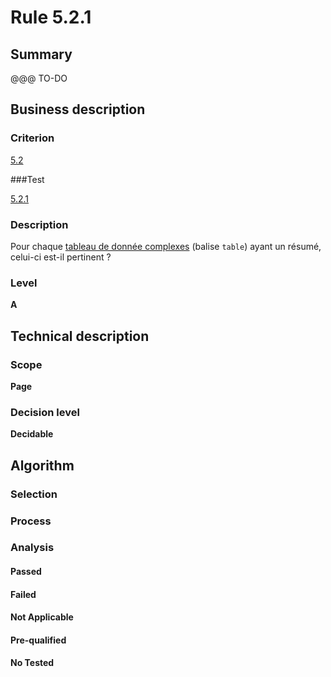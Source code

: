# Rule 5.2.1

## Summary

@@@ TO-DO

## Business description

### Criterion

[5.2](http://references.modernisation.gouv.fr/sites/default/files/RGAA3_RC2-1/referentiel_technique.htm#crit-5-2)

###Test

[5.2.1](http://references.modernisation.gouv.fr/sites/default/files/RGAA3_RC2-1/referentiel_technique.htm#test-5-2-1)

### Description

Pour chaque <a href="http://references.modernisation.gouv.fr/sites/default/files/RGAA3_RC2-1/glossaire.htm#mTabDonneeC">tableau de donn&eacute;e complexes</a> (balise `table`) ayant un r&eacute;sum&eacute;, celui-ci est-il pertinent ?

### Level

**A**

## Technical description

### Scope

**Page**

### Decision level

**Decidable**

## Algorithm

### Selection

### Process

### Analysis

#### Passed

#### Failed

#### Not Applicable

#### Pre-qualified

#### No Tested 






